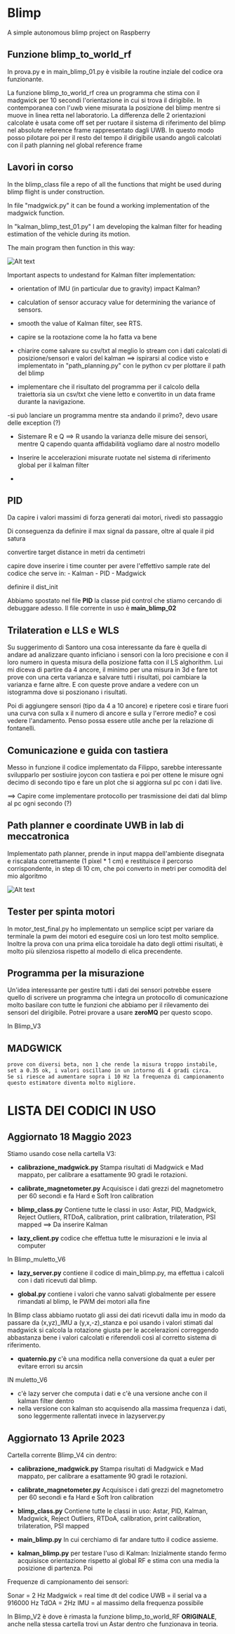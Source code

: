 # Blimp
A simple autonomous blimp project on Raspberry

##  Funzione blimp_to_world_rf
In prova.py e in main_blimp_01.py è visibile la routine inziale del codice ora funzionante. 

La funzione blimp_to_world_rf crea un programma che stima con il madgwick per 10 secondi l'orientazione in cui si trova il dirigibile. In contemporanea con l'uwb viene misurata la posizione del blimp mentre si muove in linea retta nel laboratorio. La differenza delle 2 orientazioni calcolate è usata come off set per ruotare il sistema di riferimento del blimp nel absolute reference frame rappresentato dagli UWB. In questo modo posso pilotare poi per il resto del tempo il dirigibile usando angoli calcolati con il path planning nel global reference frame

 


## Lavori in corso
In the blimp_class file a repo of all the functions that might be used during blimp flight is under construction.

In file "madgwick.py" it can be found a working
implementation of the madgwick function.

In "kalman_blimp_test_01.py" I am developing the kalman filter for heading estimation of the vehicle during its motion. 

The main program then function in this way: 

![Alt text](https://github.com/rktessa/Blimp/blob/main/alg_flow.jpg?raw=true "Scheme of the  Alghorithm ") 

Important aspects to undestand for Kalman filter implementation:

- orientation of IMU (in particular due to gravity) impact Kalman? 

- calculation of sensor accuracy value for determining the variance of sensors. 

- smooth the value of Kalman filter, see RTS. 

- capire se la rootazione come la ho fatta va bene

- chiarire come salvare su csv/txt al meglio lo stream con i dati calcolati di posizione/sensori e valori del kalman ==> ispirarsi al codice visto e implementato in "path_planning.py" con le python cv per plottare il path del blimp

- implementare che il risultato del programma per il calcolo della traiettoria sia un csv/txt che viene letto e convertito in un data frame durante la navigazione. 

-si può lanciare un programma mentre sta andando il primo?, devo usare delle exception (?)


- Sistemare R e Q ==> R usando la varianza delle misure dei sensori, mentre Q capendo quanta affidabilità vogliamo dare al nostro modello

- Inserire le accelerazioni misurate ruotate nel sistema di riferimento global per il kalman filter

-


## PID

Da capire i valori massimi di forza generati dai motori, rivedi sto passaggio

Di conseguenza da definire il max signal da passare, oltre al quale il pid satura 

convertire target distance in metri  da centimetri

capire dove inserire i time counter per avere l'effettivo sample rate del codice che serve in:
    - Kalman
    - PID
    - Madgwick


definire il dist_init

Abbiamo spostato nel file **PID** la classe pid control che stiamo cercando di debuggare adesso. 
Il file corrente in uso è **main_blimp_02**



## Trilateration e LLS e WLS
Su suggerimento di Santoro una cosa interessante da fare  è quella di andare ad analizzare quanto inficiano i sensori con la loro precisione e con il loro numero in questa misura della posizione fatta
con il LS alghorithm. Lui mi diceva di partire da 4 ancore, il minimo per una misura in 3d e fare tot prove con una certa varianza e salvare tutti i risultati, poi cambiare la varianza e farne altre.
E con queste prove andare a vedere con un istogramma dove si poszionano i risultati. 

Poi di aggiungere sensori (tipo da 4 a 10 ancore) e ripetere così e tirare fuori una curva con sulla x
il numero di ancore e sulla y l'errore medio? e così vedere l'andamento. 
Penso possa essere utile anche per la relazione di fontanelli. 

## Comunicazione e guida con tastiera
Messo in funzione il codice implementato da Filippo, sarebbe interessante svilupparlo per sostiuire joycon con tastiera e poi per ottene le  misure ogni decimo di secondo tipo e fare un plot che si aggiorna sul pc con i dati live. 

==> Capire come implementare protocollo per trasmissione dei dati dal blimp al pc ogni secondo (?)


## Path planner e coordinate UWB in lab di meccatronica
Implementato path planner, prende in input mappa dell'ambiente disegnata e riscalata correttamente (1 pixel * 1 cm) e restituisce il percorso corrispondente, in step di 10 cm, che poi converto in metri per comodità del mio algoritmo

![Alt text](https://github.com/rktessa/Blimp/blob/main/phat_plannig_solution.png?raw=true "Scheme of the  Alghorithm ")

## Tester per spinta motori
In motor_test_final.py ho implementato un semplice scipt per variare da terminale la pwm dei motori ed eseguire così un loro test molto semplice. 
Inoltre la prova con una prima elica toroidale ha dato degli ottimi risultati, è molto più silenziosa rispetto al modello di elica precendente.


## Programma per la misurazione
Un'idea interessante per gestire tutti i dati dei sensori potrebbe essere quello di scrivere un programma che integra un protocollo di comunicazione molto basilare con tutte le funzioni che abbiamo per il rilevamento dei sensori del dirigibile. Potrei provare a usare **zeroMQ** per questo scopo. 

In Blimp_V3

## MADGWICK

    prove con diversi beta, non 1 che rende la misura troppo instabile, set a 0.35 ok, i valori oscillano in un intorno di 4 gradi circa. 
    Se si riesce ad aumentare sopra i 10 Hz la frequenza di campionamento questo estimatore diventa molto migliore. 



# LISTA DEI CODICI IN USO
## Aggiornato  18 Maggio 2023

Stiamo usando cose nella cartella V3:

- **calibrazione_madgwick.py** Stampa risultati di Madgwick e Mad mappato, per calibrare a esattamente 90 gradi le rotazioni.

- **calibrate_magnetometer.py** Acquisisce i dati grezzi del magnetometro per 60 secondi e fa Hard e Soft Iron calibration

- **blimp_class.py** Contiene tutte le classi in uso: Astar, PID,  Madgwick, Reject Outliers, RTDoA, calibration, print calibration, trilateration, PSI mapped ==> Da inserire Kalman
-  **lazy_client.py** codice che effettua tutte le misurazioni e le invia al computer

In Blimp_muletto_V6

- **lazy_server.py** contiene il codice di main_blimp.py, ma effettua i calcoli con i dati ricevuti dal blimp.

- **global.py** contiene i valori che vanno salvati globalmente per essere rimandati al blimp, le PWM dei motori alla fine

In Blimp class abbiamo ruotato gli assi dei dati ricevuti dalla imu in modo da passare da (x,yz)_IMU a (y,x,-z)_stanza e poi usando i valori stimati dal madgwick si calcola la rotazione giusta per le accelerazioni correggendo abbastanza bene i valori calcolati e riferendoli così al corretto sistema di riferimento.

- **quaternio.py** c'è una modifica nella conversione da quat a euler per evitare errori su arcsin

IN muletto_V6 
- c'è lazy server che computa i dati e c'è una versione anche con il kalman filter dentro
- nella versione con kalman sto acquisendo alla massima frequenza i dati, sono leggermente rallentati invece in lazyserver.py 


## Aggiornato 13 Aprile 2023

Cartella corrente Blimp_V4 cin dentro:

- **calibrazione_madgwick.py** Stampa risultati di Madgwick e Mad mappato, per calibrare a esattamente 90 gradi le rotazioni.

- **calibrate_magnetometer.py** Acquisisce i dati grezzi del magnetometro per 60 secondi e fa Hard e Soft Iron calibration

- **blimp_class.py** Contiene tutte le classi in uso: Astar, PID, Kalman, Madgwick, Reject Outliers, RTDoA, calibration, print calibration, trilateration, PSI mapped

- **main_blimp.py** In cui cerchiamo di far andare tutto il codice assieme. 

- **kalman_blimp.py** per testare l'uso di Kalman: Inizialmente stando fermo acquisisce orientazione rispetto al global RF e stima con una media la posizione di partenza. 
Poi 

Frequenze di campionamento dei sensori: 

Sonar = 2 Hz
Madgwick = real time dt del codice
UWB = il serial va a 916000 Hz
TdOA = 2Hz
IMU = al massimo della frequenza possibile


In Blimp_V2 è dove è rimasta la funzione blimp_to_world_RF **ORIGINALE**, anche nella stessa cartella trovi un Astar dentro che funzionava in teoria.


